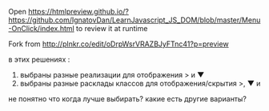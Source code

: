 Open https://htmlpreview.github.io/?https://github.com/IgnatovDan/LearnJavascript_JS_DOM/blob/master/Menu-OnClick/index.html to review it at runtime

Fork from http://plnkr.co/edit/oDrpWsrVRAZBJyFTnc41?p=preview

в этих решениях :

1. выбраны разные реализации для отображения > и ▼
2. выбраны разные расклады классов для отображения/скрытия >, ▼ и <ul>

не понятно что когда лучше выбирать?
какие есть другие варианты?
